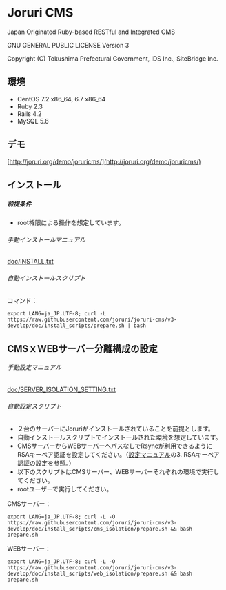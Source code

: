 Joruri CMS
==========

Japan Originated Ruby-based RESTful and Integrated CMS

GNU GENERAL PUBLIC LICENSE Version 3

Copyright (C) Tokushima Prefectural Government, IDS Inc., SiteBridge Inc.

## 環境
* CentOS 7.2 x86_64, 6.7 x86_64
* Ruby 2.3
* Rails 4.2
* MySQL 5.6

## デモ

[http://joruri.org/demo/joruricms/](http://joruri.org/demo/joruricms/)

## インストール

##### 前提条件
* root権限による操作を想定しています。

###### 手動インストールマニュアル
[doc/INSTALL.txt](doc/INSTALL.txt)

###### 自動インストールスクリプト

コマンド：

    export LANG=ja_JP.UTF-8; curl -L https://raw.githubusercontent.com/joruri/joruri-cms/v3-develop/doc/install_scripts/prepare.sh | bash


## CMSｘWEBサーバー分離構成の設定

###### 手動設定マニュアル
[doc/SERVER_ISOLATION_SETTING.txt](doc/SERVER_ISOLATION_SETTING.txt)

###### 自動設定スクリプト
* ２台のサーバーにJoruriがインストールされていることを前提とします。
* 自動インストールスクリプトでインストールされた環境を想定しています。
* CMSサーバーからWEBサーバーへパスなしでRsyncが利用できるようにRSAキーペア認証を設定してください。（[設定マニュアル](doc/SERVER_ISOLATION_SETTING.txt)の3. RSAキーペア認証の設定を参照。）
* 以下のスクリプトはCMSサーバー、WEBサーバーそれぞれの環境で実行してください。
* rootユーザーで実行してください。

CMSサーバー：

    export LANG=ja_JP.UTF-8; curl -L -O https://raw.githubusercontent.com/joruri/joruri-cms/v3-develop/doc/install_scripts/cms_isolation/prepare.sh && bash prepare.sh

WEBサーバー：

    export LANG=ja_JP.UTF-8; curl -L -O https://raw.githubusercontent.com/joruri/joruri-cms/v3-develop/doc/install_scripts/web_isolation/prepare.sh && bash prepare.sh
